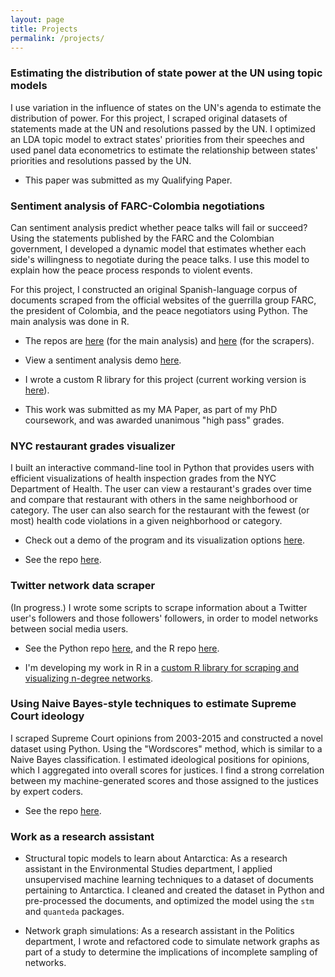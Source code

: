 ```yaml
---
layout: page
title: Projects
permalink: /projects/
---
```


### Estimating the distribution of state power at the UN using topic models

I use variation in the influence of states on the UN's agenda to estimate the distribution of power. For this project, I scraped original datasets of statements made at the UN and resolutions passed by the UN. I optimized an LDA topic model to extract states' priorities from their speeches and used panel data econometrics to estimate the relationship between states' priorities and resolutions passed by the UN.

* This paper was submitted as my Qualifying Paper.

### Sentiment analysis of FARC-Colombia negotiations

Can sentiment analysis predict whether peace talks will fail or succeed? Using the statements published by the FARC and the Colombian government, I developed a dynamic model that estimates whether each side's willingness to negotiate during the peace talks. I use this model to explain how the peace process responds to violent events.

For this project, I constructed an original Spanish-language corpus of documents scraped from the official websites of the guerrilla group FARC, the president of Colombia, and the peace negotiators using Python. The main analysis was done in R.

* The repos are <a href="https://github.com/leslie-huang/MA-thesis-analysis">here</a> (for the main analysis) and <a href="https://github.com/leslie-huang/MA-thesis-scrapers">here</a> (for the scrapers).

* View a sentiment analysis demo <a href="../sentiment_demo/sentiment.html">here</a>.

* I wrote a custom R library for this project (current working version is <a href="https://github.com/leslie-huang/faRc-sentiment-analysis-library">here</a>).

* This work was submitted as my MA Paper, as part of my PhD coursework, and was awarded unanimous "high pass" grades.


### NYC restaurant grades visualizer

I built an interactive command-line tool in Python that provides users with efficient visualizations of health inspection grades from the NYC Department of Health. The user can view a restaurant's grades over time and compare that restaurant with others in the same neighborhood or category. The user can also search for the restaurant with the fewest (or most) health code violations in a given neighborhood or category.

* Check out a demo of the program and its visualization options <a href="https://leslie-huang.github.io/restaurant_demo/Using_the_restaurant_grades_visualizer.html">here</a>.

* See the repo <a href="https://github.com/leslie-huang/restaurant-inspection-grades-visualizer">here</a>.

### Twitter network data scraper

(In progress.) I wrote some scripts to scrape information about a Twitter user's followers and those followers' followers, in order to model networks between social media users.

* See the Python repo <a href="https://github.com/leslie-huang/twitter-ssscraper">here</a>, and the R repo <a href="https://github.com/leslie-huang/twitter-scrapeR">here</a>.

* I'm developing my work in R in a <a href="https://github.com/leslie-huang/twitterNetworkGraphR">custom R library for scraping and visualizing n-degree networks</a>.

### Using Naive Bayes-style techniques to estimate Supreme Court ideology

I scraped Supreme Court opinions from 2003-2015 and constructed a novel dataset using Python. Using the "Wordscores" method, which is similar to a Naive Bayes classification. I estimated ideological positions for opinions, which I aggregated into overall scores for justices. I find a strong correlation between my machine-generated scores and those assigned to the justices by expert coders.

* See the repo <a href="https://github.com/leslie-huang/supreme-court-opinion-wordscores">here</a>.

### Work as a research assistant

* Structural topic models to learn about Antarctica: As a research assistant in the Environmental Studies department, I applied unsupervised machine learning techniques to a dataset of documents pertaining to Antarctica. I cleaned and created the dataset in Python and pre-processed the documents, and optimized the model using the `stm` and `quanteda` packages.

* Network graph simulations: As a research assistant in the Politics department, I wrote and refactored code to simulate network graphs as part of a study to determine the implications of incomplete sampling of networks.
